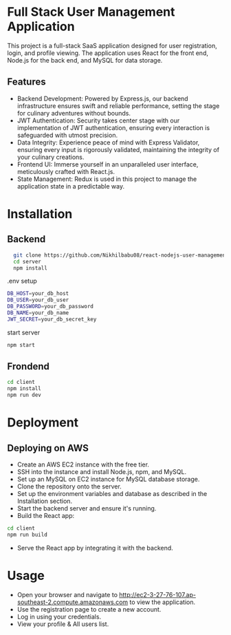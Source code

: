 # Full Stack User Management Application

This project is a full-stack SaaS application designed for user registration, login, and profile viewing. The application uses React for the front end, Node.js for the back end, and MySQL for data storage. 


## Features
- Backend Development: Powered by Express.js, our backend infrastructure ensures swift and reliable performance, setting the stage for culinary adventures without bounds.
- JWT Authentication: Security takes center stage with our implementation of JWT authentication, ensuring every interaction is safeguarded with utmost precision.
- Data Integrity: Experience peace of mind with Express Validator, ensuring every input is rigorously validated, maintaining the integrity of your culinary creations.
- Frontend UI: Immerse yourself in an unparalleled user interface, meticulously crafted with React.js.
- State Management: Redux is used in this project to manage the application state in a predictable way.
# Installation

## Backend

```bash
  git clone https://github.com/Nikhilbabu08/react-nodejs-user-management.git
  cd server
  npm install

```
.env setup
```bash
DB_HOST=your_db_host
DB_USER=your_db_user
DB_PASSWORD=your_db_password
DB_NAME=your_db_name
JWT_SECRET=your_db_secret_key
```
start server
```bash
npm start
```
## Frondend
```bash
cd client
npm install
npm run dev
```
    
# Deployment
## Deploying on AWS
- Create an AWS EC2 instance with the free tier.
- SSH into the instance and install Node.js, npm, and MySQL.
- Set up an MySQL on EC2 instance for MySQL database storage.
- Clone the repository onto the server.
- Set up the environment variables and database as described in the Installation section.
- Start the backend server and ensure it's running.
- Build the React app:
```bash
cd client
npm run build
```
- Serve the React app by integrating it with the backend.
# Usage
- Open your browser and navigate to http://ec2-3-27-76-107.ap-southeast-2.compute.amazonaws.com to view the application.
- Use the registration page to create a new account.
- Log in using your credentials.
- View your profile & All users list.
